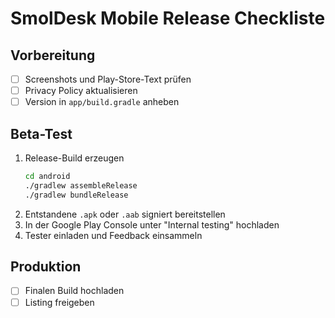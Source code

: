 # SmolDesk Mobile Release Checkliste

## Vorbereitung
- [ ] Screenshots und Play-Store-Text prüfen
- [ ] Privacy Policy aktualisieren
- [ ] Version in `app/build.gradle` anheben

## Beta-Test
1. Release-Build erzeugen
   ```bash
   cd android
   ./gradlew assembleRelease
   ./gradlew bundleRelease
   ```
2. Entstandene `.apk` oder `.aab` signiert bereitstellen
3. In der Google Play Console unter "Internal testing" hochladen
4. Tester einladen und Feedback einsammeln

## Produktion
- [ ] Finalen Build hochladen
- [ ] Listing freigeben
